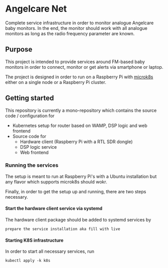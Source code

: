 # Angelcare Net

Complete service infrastructure in order to monitor analogue Angelcare baby monitors. In the end, the monitor should work with all analogue monitors as long as the radio frequency parameter are known.

## Purpose

This project is intended to provide services around FM-based baby monitors in order to
connect, monitor or get alerts via smartphone or laptop.

The project is designed in order to run on a Raspberry Pi with [microk8s](https://ubuntu.com/tutorials/how-to-kubernetes-cluster-on-raspberry-pi#1-overview) either on a single node or a Raspberry Pi cluster.

## Getting started

This repository is currently a mono-repository which contains the source code / configuration for

- Kubernetes setup for router based on WAMP, DSP logic and web frontend
- Source code for
  - Hardware client (Raspberry Pi with a RTL SDR dongle)
  - DSP logic service
  - Web frontend

### Running the services

The setup is meant to run at Raspberry Pi's with a Ubuntu installation but any flavor which supports microk8s should wokr.

Finally, in order to get the setup up and running, there are two steps necessary.

#### Start the hardware client service via systemd

The hardware client package should be added to systemd services by

```shell
prepare the service installation aka fill with live
```

#### Starting K8S infrastructure

In order to start all necessary services, run

```shell
kubectl apply -k k8s
```
